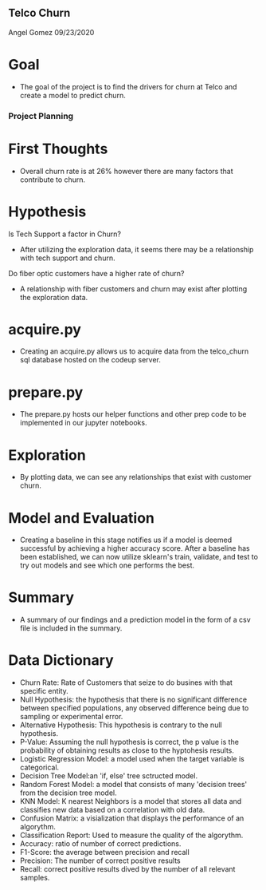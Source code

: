 ## Telco Churn

Angel Gomez 09/23/2020

# Goal
* The goal of the project is to find the drivers for churn at Telco and create a model to predict churn.

### Project Planning

# First Thoughts
* Overall churn rate is at 26% however there are many factors that contribute to churn.

# Hypothesis
Is Tech Support a factor in Churn?
* After utilizing the exploration data, it seems there may be a relationship with tech support and churn. 

Do fiber optic customers have a higher rate of churn?
* A relationship with fiber customers and churn may exist after plotting the exploration data.

# acquire.py
* Creating an acquire.py allows us to acquire data from the telco_churn sql database hosted on the codeup server. 

# prepare.py
* The prepare.py hosts our helper functions and other prep code to be implemented in our jupyter notebooks.

# Exploration
* By plotting data, we can see any relationships that exist with customer churn.

# Model and Evaluation
* Creating a baseline in this stage notifies us if a model is deemed successful by achieving a higher accuracy score. After a baseline has been established, we can now utilize sklearn's train, validate, and test to try out models and see which one performs the best.

# Summary
* A summary of our findings and a prediction model in the form of a csv file is included in the summary.

# Data Dictionary
* Churn Rate: Rate of Customers that seize to do busines with that specific entity.
* Null Hypothesis:  the hypothesis that there is no significant difference between specified populations, any observed difference being due to sampling or experimental error.
* Alternative Hypothesis: This hypothesis is contrary to the null hypothesis.
* P-Value: Assuming the null hypothesis is correct, the p value is the probability of obtaining results as close to the hyptohesis results.
* Logistic Regression Model: a model used when the target variable is categorical.
* Decision Tree Model:an 'if, else' tree sctructed model.
* Random Forest Model: a model that consists of many 'decision trees' from the decision tree model.
* KNN Model: K nearest Neighbors is a model that stores all data and classifies new data based on a correlation with old data.
* Confusion Matrix: a visialization that displays the performance of an algorythm.
* Classification Report: Used to measure the quality of the algorythm.
* Accuracy: ratio of number of correct predictions.
* F1-Score: the average between precision and recall
* Precision: The number of correct positive results
* Recall: correct positive results dived by the number of all relevant samples.


